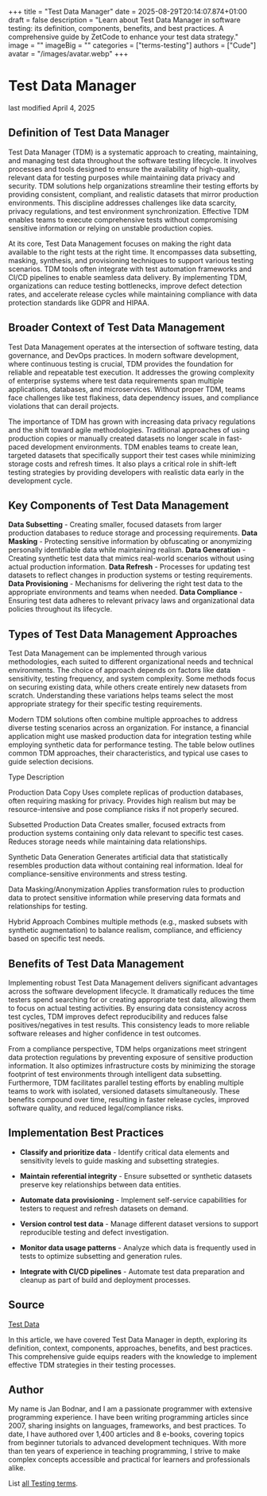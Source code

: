 +++
title = "Test Data Manager"
date = 2025-08-29T20:14:07.874+01:00
draft = false
description = "Learn about Test Data Manager in software testing: its definition, components, benefits, and best practices. A comprehensive guide by ZetCode to enhance your test data strategy."
image = ""
imageBig = ""
categories = ["terms-testing"]
authors = ["Cude"]
avatar = "/images/avatar.webp"
+++

# Test Data Manager

last modified April 4, 2025

## Definition of Test Data Manager

Test Data Manager (TDM) is a systematic approach to creating, maintaining, and
managing test data throughout the software testing lifecycle. It involves
processes and tools designed to ensure the availability of high-quality,
relevant data for testing purposes while maintaining data privacy and security.
TDM solutions help organizations streamline their testing efforts by providing
consistent, compliant, and realistic datasets that mirror production
environments. This discipline addresses challenges like data scarcity, privacy
regulations, and test environment synchronization. Effective TDM enables teams
to execute comprehensive tests without compromising sensitive information or
relying on unstable production copies.

At its core, Test Data Management focuses on making the right data available to
the right tests at the right time. It encompasses data subsetting, masking,
synthesis, and provisioning techniques to support various testing scenarios. TDM
tools often integrate with test automation frameworks and CI/CD pipelines to
enable seamless data delivery. By implementing TDM, organizations can reduce
testing bottlenecks, improve defect detection rates, and accelerate release
cycles while maintaining compliance with data protection standards like GDPR and
HIPAA.

## Broader Context of Test Data Management

Test Data Management operates at the intersection of software testing, data
governance, and DevOps practices. In modern software development, where
continuous testing is crucial, TDM provides the foundation for reliable and
repeatable test execution. It addresses the growing complexity of enterprise
systems where test data requirements span multiple applications, databases, and
microservices. Without proper TDM, teams face challenges like test flakiness,
data dependency issues, and compliance violations that can derail projects.

The importance of TDM has grown with increasing data privacy regulations and the
shift toward agile methodologies. Traditional approaches of using production
copies or manually created datasets no longer scale in fast-paced development
environments. TDM enables teams to create lean, targeted datasets that
specifically support their test cases while minimizing storage costs and
refresh times. It also plays a critical role in shift-left testing strategies by
providing developers with realistic data early in the development cycle.

## Key Components of Test Data Management

**Data Subsetting** - Creating smaller, focused datasets from
larger production databases to reduce storage and processing requirements.
**Data Masking** - Protecting sensitive information by
obfuscating or anonymizing personally identifiable data while maintaining
realism.
**Data Generation** - Creating synthetic test data that mimics
real-world scenarios without using actual production information.
**Data Refresh** - Processes for updating test datasets to
reflect changes in production systems or testing requirements.
**Data Provisioning** - Mechanisms for delivering the right
test data to the appropriate environments and teams when needed.
**Data Compliance** - Ensuring test data adheres to relevant
privacy laws and organizational data policies throughout its lifecycle.

## Types of Test Data Management Approaches

Test Data Management can be implemented through various methodologies, each
suited to different organizational needs and technical environments. The choice
of approach depends on factors like data sensitivity, testing frequency, and
system complexity. Some methods focus on securing existing data, while others
create entirely new datasets from scratch. Understanding these variations helps
teams select the most appropriate strategy for their specific testing
requirements.

Modern TDM solutions often combine multiple approaches to address diverse
testing scenarios across an organization. For instance, a financial application
might use masked production data for integration testing while employing
synthetic data for performance testing. The table below outlines common TDM
approaches, their characteristics, and typical use cases to guide selection
decisions.

Type
Description

Production Data Copy
Uses complete replicas of production databases, often requiring masking for
privacy. Provides high realism but may be resource-intensive and pose compliance
risks if not properly secured.

Subsetted Production Data
Creates smaller, focused extracts from production systems containing only
data relevant to specific test cases. Reduces storage needs while maintaining
data relationships.

Synthetic Data Generation
Generates artificial data that statistically resembles production data
without containing real information. Ideal for compliance-sensitive environments
and stress testing.

Data Masking/Anonymization
Applies transformation rules to production data to protect sensitive
information while preserving data formats and relationships for testing.

Hybrid Approach
Combines multiple methods (e.g., masked subsets with synthetic augmentation)
to balance realism, compliance, and efficiency based on specific test needs.

## Benefits of Test Data Management

Implementing robust Test Data Management delivers significant advantages across
the software development lifecycle. It dramatically reduces the time testers
spend searching for or creating appropriate test data, allowing them to focus on
actual testing activities. By ensuring data consistency across test cycles, TDM
improves defect reproducibility and reduces false positives/negatives in test
results. This consistency leads to more reliable software releases and higher
confidence in test outcomes.

From a compliance perspective, TDM helps organizations meet stringent data
protection regulations by preventing exposure of sensitive production
information. It also optimizes infrastructure costs by minimizing the storage
footprint of test environments through intelligent data subsetting. Furthermore,
TDM facilitates parallel testing efforts by enabling multiple teams to work with
isolated, versioned datasets simultaneously. These benefits compound over time,
resulting in faster release cycles, improved software quality, and reduced
legal/compliance risks.

## Implementation Best Practices

- **Classify and prioritize data** - Identify critical data elements and sensitivity levels to guide masking and subsetting strategies.

- **Maintain referential integrity** - Ensure subsetted or synthetic datasets preserve key relationships between data entities.

- **Automate data provisioning** - Implement self-service capabilities for testers to request and refresh datasets on demand.

- **Version control test data** - Manage different dataset versions to support reproducible testing and defect investigation.

- **Monitor data usage patterns** - Analyze which data is frequently used in tests to optimize subsetting and generation rules.

- **Integrate with CI/CD pipelines** - Automate test data preparation and cleanup as part of build and deployment processes.

## Source

[Test Data](https://en.wikipedia.org/wiki/Test_data)

In this article, we have covered Test Data Manager in depth, exploring its
definition, context, components, approaches, benefits, and best practices. This
comprehensive guide equips readers with the knowledge to implement effective TDM
strategies in their testing processes.

## Author

My name is Jan Bodnar, and I am a passionate programmer with extensive
programming experience. I have been writing programming articles since 2007,
sharing insights on languages, frameworks, and best practices. To date, I have
authored over 1,400 articles and 8 e-books, covering topics from beginner
tutorials to advanced development techniques. With more than ten years of
experience in teaching programming, I strive to make complex concepts accessible
and practical for learners and professionals alike.

List [all Testing terms](/all/#terms-test).